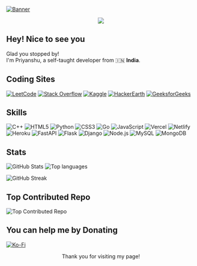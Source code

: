[![Banner](https://i.imgur.com/9xgPEc8.jpeg)](https://your_link_here)

<p align="center">
  <img src="https://komarev.com/ghpvc/?username=priyanshhhu&color=000000&style=for-the-badge&label=Views">
</p>

## Hey! Nice to see you

Glad you stopped by!   
I'm Priyanshu, a self-taught developer from 🇮🇳 **India**.


## Coding Sites
[![LeetCode](https://img.shields.io/badge/LeetCode-%23000000.svg?style=for-the-badge&logo=LeetCode&logoColor=white)](https://leetcode.com/priyanshudev/)
[![Stack Overflow](https://img.shields.io/badge/Stack_Overflow-%23000000.svg?style=for-the-badge&logo=Stack-Overflow&logoColor=white)](https://stackoverflow.com/users/23290770)
[![Kaggle](https://img.shields.io/badge/Kaggle-%23000000.svg?style=for-the-badge&logo=Kaggle&logoColor=white)](https://kaggle.com/priyanshudev1)
[![HackerEarth](https://img.shields.io/badge/HackerEarth-%23000000.svg?style=for-the-badge&logo=HackerEarth&logoColor=white)](https://www.hackerearth.com/@priyanshudev)
[![GeeksforGeeks](https://img.shields.io/badge/GeeksforGeeks-%23000000.svg?style=for-the-badge&logo=GeeksforGeeks&logoColor=white)](https://auth.geeksforgeeks.org/user/priyanshudev)

## Skills
![C++](https://img.shields.io/badge/c++-%23000000.svg?style=for-the-badge&logo=c%2B%2B&logoColor=white)
![HTML5](https://img.shields.io/badge/html5-%23000000.svg?style=for-the-badge&logo=html5&logoColor=white)
![Python](https://img.shields.io/badge/python-%23000000.svg?style=for-the-badge&logo=python&logoColor=white)
![CSS3](https://img.shields.io/badge/css3-%23000000.svg?style=for-the-badge&logo=css3&logoColor=white)
![Go](https://img.shields.io/badge/go-%23000000.svg?style=for-the-badge&logo=go&logoColor=white)
![JavaScript](https://img.shields.io/badge/javascript-%23000000.svg?style=for-the-badge&logo=javascript&logoColor=white)
![Vercel](https://img.shields.io/badge/vercel-%23000000.svg?style=for-the-badge&logo=vercel&logoColor=white)
![Netlify](https://img.shields.io/badge/netlify-%23000000.svg?style=for-the-badge&logo=netlify&logoColor=white)
![Heroku](https://img.shields.io/badge/heroku-%23000000.svg?style=for-the-badge&logo=heroku&logoColor=white)
![FastAPI](https://img.shields.io/badge/FastAPI-%23000000.svg?style=for-the-badge&logo=fastapi&logoColor=white)
![Flask](https://img.shields.io/badge/flask-%23000000.svg?style=for-the-badge&logo=flask&logoColor=white)
![Django](https://img.shields.io/badge/django-%23000000.svg?style=for-the-badge&logo=django&logoColor=white)
![Node.js](https://img.shields.io/badge/node.js-%23000000.svg?style=for-the-badge&logo=node.js&logoColor=white)
![MySQL](https://img.shields.io/badge/mysql-%23000000.svg?style=for-the-badge&logo=mysql&logoColor=white)
![MongoDB](https://img.shields.io/badge/MongoDB-%23000000.svg?style=for-the-badge&logo=mongodb&logoColor=white)


## Stats
![GitHub Stats](https://github-readme-stats.vercel.app/api?username=priyanshhhu&theme=dark&hide_border=true&include_all_commits=false&count_private=false&bg_color=000000) ![Top languages](https://github-readme-stats.vercel.app/api/top-langs/?username=priyanshhhu&theme=dark&hide_border=true&include_all_commits=false&count_private=false&layout=compact&bg_color=000000)

![GitHub Streak](https://github-readme-streak-stats.herokuapp.com/?user=priyanshhhu&theme=dark&hide_border=true&background=000000)


## Top Contributed Repo
![Top Contributed Repo](https://github-contributor-stats.vercel.app/api?username=priyanshhhu&limit=5&theme=dark&combine_all_yearly_contributions=true&hide_border=true&bg_color=000000)

## You can help me by Donating
[![Ko-Fi](https://img.shields.io/badge/Ko--fi-F16061?style=for-the-badge&logo=ko-fi&logoColor=white&color=black)](https://ko-fi.com/priyanshuu)

<p style="text-align:center">
  Thank you for visiting my page!  
</p>
